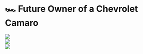 # 🏎️ Future Owner of a Chevrolet Camaro

![](https://github-readme-stats.vercel.app/api?username=Rodrigo58174&theme=dark&hide_border=false&include_all_commits=true&count_private=true)<br/>
![](https://github-readme-streak-stats.herokuapp.com/?user=Rodrigo58174&theme=dark&hide_border=false)<br/>
![](https://github-readme-stats.vercel.app/api/top-langs/?username=Rodrigo58174&theme=dark&hide_border=false&include_all_commits=true&count_private=true&layout=compact)

